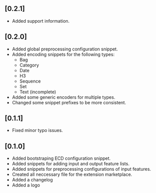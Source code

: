 ## [0.2.1]

- Added support information.

## [0.2.0]

- Added global preprocessing configuration snippet.
- Added encoding snippets for the following types:
  - Bag
  - Category
  - Date
  - H3
  - Sequence
  - Set
  - Text (incomplete)
- Added some generic encoders for multiple types.
- Changed some snippet prefixes to be more consistent.

## [0.1.1]

- Fixed minor typo issues.

## [0.1.0]

- Added bootstraping ECD configuration snippet.
- Added snippets for adding input and output feature lists.
- Added snippets for preprocessing configurations of input features.
- Created all neccessary file for the extension marketplace.
- Added a changelog
- Added a logo

